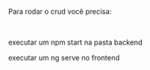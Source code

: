 <p> Para rodar o crud você precisa:</p>
<br>
<p>executar um npm start na pasta backend</p>
<p>executar um ng serve no frontend</p>
